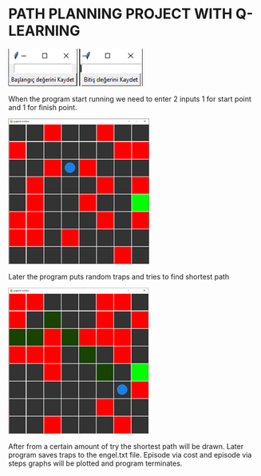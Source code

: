 # PATH PLANNING PROJECT WITH Q-LEARNING

![img1](images/img1.png)

When the program start running we need to enter 2 inputs  1 for start point and 1 for finish point.<br />

![img2](images/img2.png)

Later the program puts random traps and tries to find shortest path 

![img3](images/ing3.png)

After from a certain amount of try the shortest path will be drawn.
Later program saves traps to the engel.txt file. Episode via
cost and episode via steps graphs will be plotted and program terminates.
